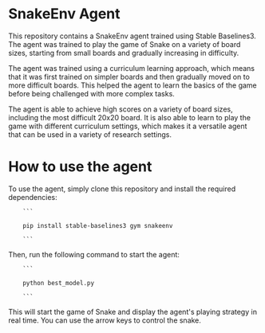 # SnakeEnv Agent

This repository contains a SnakeEnv agent trained using Stable Baselines3. The agent was trained to play the game of Snake on a variety of board sizes, starting from small boards and gradually increasing in difficulty.

The agent was trained using a curriculum learning approach, which means that it was first trained on simpler boards and then gradually moved on to more difficult boards. This helped the agent to learn the basics of the game before being challenged with more complex tasks.

The agent is able to achieve high scores on a variety of board sizes, including the most difficult 20x20 board. It is also able to learn to play the game with different curriculum settings, which makes it a versatile agent that can be used in a variety of research settings.

# How to use the agent

To use the agent, simply clone this repository and install the required dependencies:

		```
		
		pip install stable-baselines3 gym snakeenv
		
		```
Then, run the following command to start the agent:

		```
		
		python best_model.py
		
		```
This will start the game of Snake and display the agent's playing strategy in real time. You can use the arrow keys to control the snake.

